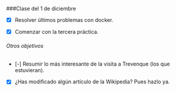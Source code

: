 ###Clase del 1 de diciembre
* [X] Resolver últimos problemas con docker.

* [X] Comenzar con la tercera práctica.

###### Otros objetivos

* [-] Resumir lo más interesante de la visita a Trevenque (los que estuvieran).

* [x] ¿Has modificado algún artículo de la Wikipedia? Pues hazlo ya.
